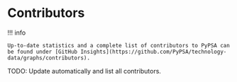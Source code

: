 
# Contributors

!!! info

    Up-to-date statistics and a complete list of contributors to PyPSA can be found under [GitHub Insights](https://github.com/PyPSA/technology-data/graphs/contributors).

TODO: Update automatically and list all contributors.
